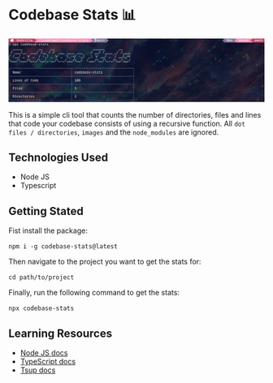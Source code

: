 # Codebase Stats 📊

![codebase-stats](https://github.com/anav5704/codebase-stats/blob/main/docs/codebase-stats.png)

This is a simple cli tool that counts the number of directories, files and lines that code your codebase consists of using a recursive function. All `dot files / directories`, `images` and the `node_modules` are ignored.

## Technologies Used

- Node JS
- Typescript

## Getting Stated

Fist install the package:

```
npm i -g codebase-stats@latest
```

Then navigate to the project you want to get the stats for:

```
cd path/to/project
```

Finally, run the following command to get the stats:

```
npx codebase-stats
```

## Learning Resources

- [Node JS docs](https://nodejs.org/en)
- [TypeScript docs](https://www.typescriptlang.org)
- [Tsup docs](https://tsup.egoist.dev)
